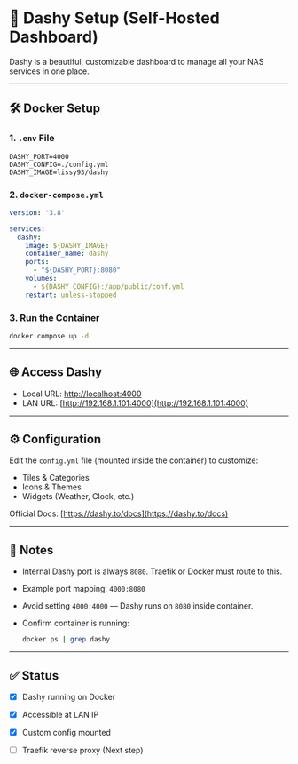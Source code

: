 # 🚀 Dashy Setup (Self-Hosted Dashboard)

Dashy is a beautiful, customizable dashboard to manage all your NAS services in one place.

---

## 🛠️ Docker Setup

### 1. `.env` File

```env
DASHY_PORT=4000
DASHY_CONFIG=./config.yml
DASHY_IMAGE=lissy93/dashy
```

### 2. `docker-compose.yml`

```yaml
version: '3.8'

services:
  dashy:
    image: ${DASHY_IMAGE}
    container_name: dashy
    ports:
      - "${DASHY_PORT}:8080"
    volumes:
      - ${DASHY_CONFIG}:/app/public/conf.yml
    restart: unless-stopped
```

### 3. Run the Container

```bash
docker compose up -d
```

---

## 🌐 Access Dashy

- Local URL: [http://localhost:4000](http://localhost:4000)
- LAN URL: [http://192.168.1.101:4000](http://192.168.1.101:4000)

---

## ⚙️ Configuration

Edit the `config.yml` file (mounted inside the container) to customize:

- Tiles & Categories
- Icons & Themes
- Widgets (Weather, Clock, etc.)

Official Docs: [https://dashy.to/docs](https://dashy.to/docs)

---

## 🧠 Notes

- Internal Dashy port is always `8080`. Traefik or Docker must route to this.
- Example port mapping: `4000:8080`
- Avoid setting `4000:4000` — Dashy runs on `8080` inside container.
- Confirm container is running:

  ```bash
  docker ps | grep dashy
  ```

---

## ✅ Status

- [x] Dashy running on Docker
- [x] Accessible at LAN IP
- [x] Custom config mounted
- [ ] Traefik reverse proxy (Next step)

